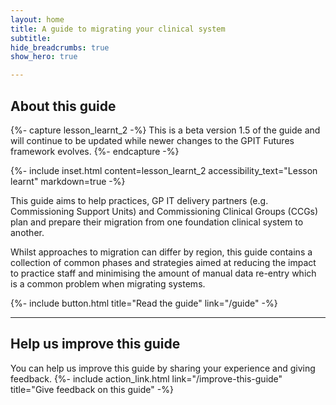 ```yaml
---
layout: home
title: A guide to migrating your clinical system
subtitle: 
hide_breadcrumbs: true
show_hero: true

---
```

<!-- [UPLIFT] removed the word 'principal' from the title of the guide -->
<!-- [UPLIFT] replaced the word 'system' with 'solution'-->
## About this guide

{%- capture lesson_learnt_2 -%} This is a beta version 1.5 of the guide and will continue to be updated while newer changes to the GPIT Futures framework evolves.
{%- endcapture -%}

{%- include inset.html content=lesson_learnt_2 accessibility_text="Lesson learnt" markdown=true -%}

This guide aims to help practices, GP IT delivery partners (e.g. Commissioning Support Units) and Commissioning Clinical Groups (CCGs) plan and prepare their migration from one foundation clinical system to another. 

Whilst approaches to migration can differ by region, this guide contains a collection of common phases and strategies aimed at reducing the impact to practice staff and minimising the amount of manual data re-entry which is a common problem when migrating systems.


{%- include button.html title="Read the guide" link="/guide" -%}

* * *

## Help us improve this guide

You can help us improve this guide by sharing your experience and giving feedback.
{%- include action_link.html link="/improve-this-guide" title="Give feedback on this guide" -%}

